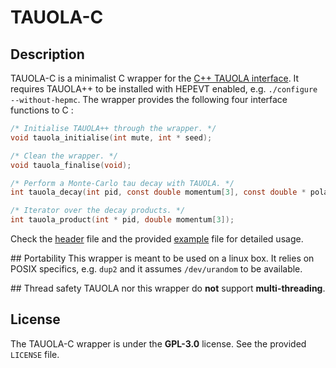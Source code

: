 # TAUOLA-C

## Description

TAUOLA-C is a minimalist C wrapper for the [C++ TAUOLA interface](http://tauolapp.web.cern.ch/tauolapp/). It requires TAUOLA++ to
be installed with HEPEVT enabled, e.g. `./configure --without-hepmc`. The
wrapper provides the following four interface functions to C :

```c
/* Initialise TAUOLA++ through the wrapper. */
void tauola_initialise(int mute, int * seed);

/* Clean the wrapper. */
void tauola_finalise(void);

/* Perform a Monte-Carlo tau decay with TAUOLA. */
int tauola_decay(int pid, const double momentum[3], const double * polarisation);

/* Iterator over the decay products. */
int tauola_product(int * pid, double momentum[3]);
```

Check the [header](include/tauola-c.h) file and the provided [example](examples/example-basic.c) file for detailed usage.

## Portability
This wrapper is meant to be used on a linux box. It relies on POSIX specifics,
e.g. `dup2` and it assumes `/dev/urandom` to be available.

## Thread safety
TAUOLA nor this wrapper do **not** support **multi-threading**.

## License
The TAUOLA-C wrapper is  under the **GPL-3.0** license. See the provided
`LICENSE` file.

